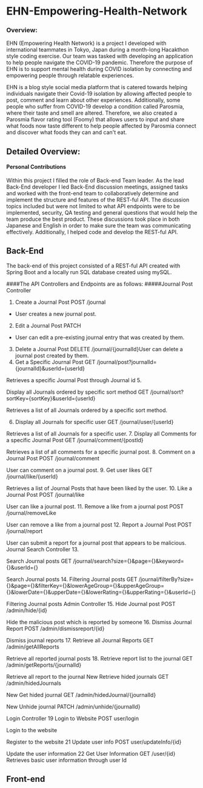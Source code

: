# EHN-Empowering-Health-Network

### Overview:

EHN (Empowering Health Network) is a project I developed with international teammates in Tokyo, Japan during a month-long Hacakthon style coding exercise. Our team was tasked with developing an application to help people navigate the COVID-19 pandemic. Therefore the purpose of EHN is to support mental health during COVID isolation by connecting and empowering people through relatable experiences. 

EHN is a blog style social media platform that is catered towards helping individuals navigate their Covid-19 isolation by allowing affected people to post, comment and learn about other experiences. Additionally, some people who suffer from COVID-19 develop a condition called Parosmia, where their taste and smell are altered. Therefore, we also created a Parosmia flavor rating tool (Foomy) that allows users to input and share what foods now taste different to help people affected by Parosmia connect and discover what foods they can and can't eat. 

## Detailed Overview:
#### Personal Contributions 
Within this project I filled the role of Back-end Team leader. As the lead Back-End developer I led Back-End discussion meetings, assigned tasks and worked with the front-end team to collaboratively determine and implement the structure and features of the REST-ful API. The discussion topics included but were not limited to what API endpoints were to be implemented, security, QA testing and general questions that would help the team produce the best product. These discussions took place in both Japanese and English in order to make sure the team was communicating effectively. Additionally, I helped code and develop the REST-ful API. 

## Back-End 

The back-end of this project consisted of a REST-ful API created with Spring Boot and a locally run SQL database created using mySQL. 

####The API Controllers and Endpoints are as follows: 
#####Journal Post Controller

1. Create a Journal Post	POST	/journal	
  - User creates a new journal post.
2. Edit a Journal Post PATCH
  - User can edit a pre-existing journal entry that was created by them. 
3.	Delete a Journal Post	DELETE	/journal/{journalId}User can delete a journal post created by them. 
4. 	Get a Specific Journal Post	GET	/journal/post?journalId={journalId}&userId={userId}	

Retrieves a specific Journal Post through Journal id
5.

Display all Journals ordered by specific sort method	GET	/journal/sort?sortKey={sortKey}&userId={userId}	

Retrieves a list of all Journals ordered by a specific sort method.

6.	Display all Journals for specific user	GET	/journal/user/{userId}	

Retrieves a list of all Journals for a specific user. 
7.	Display all Comments for a specific Journal Post	GET	/journal/comment/{postId}	

Retrieves a list of all comments for a specific journal post. 
8.	Comment on a Journal Post	POST	/journal/comment	

User can comment on a journal post. 
9.	Get user likes	GET	/journal/like/{userId}	

Retrieves a list of Journal Posts that have been liked by the user. 
10.	Like a Journal Post 	POST	/journal/like	

User can like a journal post. 
11.	Remove a like from a journal post	POST	/journal/removeLike	

User can remove a like from a journal post
12.	Report a Journal Post	POST	/journal/report	

User can submit a report for a journal post that appears to be malicious. 
Journal Search Controller
13.

Search Journal posts 	GET	/journal/search?size={}&page={}&keyword={}&userId={}	

Search Journal posts 
14.	Filtering Journal posts	GET	/journal/filterBy?size={}&page={}&filterKey={}&lowerAgeGroup={}&upperAgeGroup={}&lowerDate={}&upperDate={}&lowerRating={}&upperRating={}&userId={}	

Filtering Journal posts
Admin Controller
15.	Hide Journal post	POST	/admin/hide/{id}	

Hide the malicious post which is reported by someone
16.	Dismiss Journal Report	POST	/admin/dismissreport/{id}	

Dismiss journal reports
17.	Retrieve all Journal Reports	GET	/admin/getAllReports	

Retrieve all reported journal posts
18.	Retrieve report list to the journal	GET	/admin/getReports/{journalId}	

Retrieve all report to the journal
New	Retrieve hided journals	GET	/admin/hidedJournals	

New	Get hided journal	GET	/admin/hidedJournal/{journalId}	

New	Unhide journal	PATCH	/admin/unhide/{journalId}	

Login Controller
19	Login to Website	POST	user/login	

Login to the website

Register to the website
21	Update user info 	POST	user/updateInfo/{id}	

Update the user information
22	Get User Information	GET	/user/{id}	
Retrieves basic user information through user Id

## Front-end 
